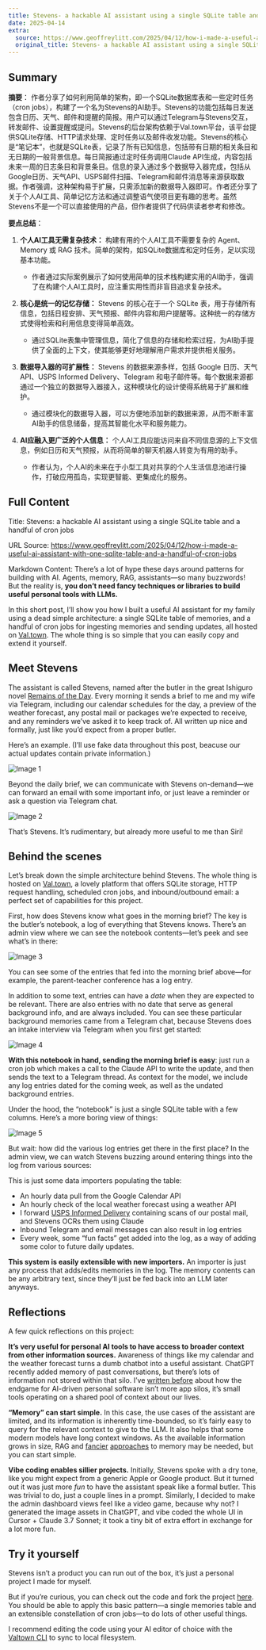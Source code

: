 ```yaml
---
title: Stevens- a hackable AI assistant using a single SQLite table and a handful of cron jobs
date: 2025-04-14
extra:
  source: https://www.geoffreylitt.com/2025/04/12/how-i-made-a-useful-ai-assistant-with-one-sqlite-table-and-a-handful-of-cron-jobs
  original_title: Stevens- a hackable AI assistant using a single SQLite table and a handful of cron jobs
---
```

## Summary
**摘要**：
作者分享了如何利用简单的架构，即一个SQLite数据库表和一些定时任务（cron jobs），构建了一个名为Stevens的AI助手。Stevens的功能包括每日发送包含日历、天气、邮件和提醒的简报。用户可以通过Telegram与Stevens交互，转发邮件、设置提醒或提问。Stevens的后台架构依赖于Val.town平台，该平台提供SQLite存储、HTTP请求处理、定时任务以及邮件收发功能。Stevens的核心是“笔记本”，也就是SQLite表，记录了所有已知信息，包括带有日期的相关条目和无日期的一般背景信息。每日简报通过定时任务调用Claude API生成，内容包括未来一周的日志条目和背景条目。信息的录入通过多个数据导入器完成，包括从Google日历、天气API、USPS邮件扫描、Telegram和邮件消息等来源获取数据。作者强调，这种架构易于扩展，只需添加新的数据导入器即可。作者还分享了关于个人AI工具、简单记忆方法和通过调整语气使项目更有趣的思考。虽然Stevens不是一个可以直接使用的产品，但作者提供了代码供读者参考和修改。

**要点总结**：
1.  **个人AI工具无需复杂技术：** 构建有用的个人AI工具不需要复杂的 Agent、Memory 或 RAG 技术。简单的架构，如SQLite数据库和定时任务，足以实现基本功能。
    *   作者通过实际案例展示了如何使用简单的技术栈构建实用的AI助手，强调了在构建个人AI工具时，应注重实用性而非盲目追求复杂技术。

2.  **核心是统一的记忆存储：** Stevens 的核心在于一个 SQLite 表，用于存储所有信息，包括日程安排、天气预报、邮件内容和用户提醒等。这种统一的存储方式使得检索和利用信息变得简单高效。
    *   通过SQLite表集中管理信息，简化了信息的存储和检索过程，为AI助手提供了全面的上下文，使其能够更好地理解用户需求并提供相关服务。

3.  **数据导入器的可扩展性：** Stevens 的数据来源多样，包括 Google 日历、天气 API、USPS Informed Delivery、Telegram 和电子邮件等。每个数据来源都通过一个独立的数据导入器接入，这种模块化的设计使得系统易于扩展和维护。
    *   通过模块化的数据导入器，可以方便地添加新的数据来源，从而不断丰富AI助手的信息储备，提高其智能化水平和服务能力。

4.  **AI应融入更广泛的个人信息：** 个人AI工具应能访问来自不同信息源的上下文信息，例如日历和天气预报，从而将简单的聊天机器人转变为有用的助手。
    *   作者认为，个人AI的未来在于小型工具对共享的个人生活信息池进行操作，打破应用孤岛，实现更智能、更集成化的服务。


## Full Content
Title: Stevens: a hackable AI assistant using a single SQLite table and a handful of cron jobs

URL Source: https://www.geoffreylitt.com/2025/04/12/how-i-made-a-useful-ai-assistant-with-one-sqlite-table-and-a-handful-of-cron-jobs

Markdown Content:
There’s a lot of hype these days around patterns for building with AI. Agents, memory, RAG, assistants—so many buzzwords! But the reality is, **you don’t need fancy techniques or libraries to build useful personal tools with LLMs.**

In this short post, I’ll show you how I built a useful AI assistant for my family using a dead simple architecture: a single SQLite table of memories, and a handful of cron jobs for ingesting memories and sending updates, all hosted on [Val.town](https://www.val.town/). The whole thing is so simple that you can easily copy and extend it yourself.

Meet Stevens[](https://www.geoffreylitt.com/2025/04/12/how-i-made-a-useful-ai-assistant-with-one-sqlite-table-and-a-handful-of-cron-jobs#meet-stevens)
--------------------------------------------------------------------------------------------------------------------------------

The assistant is called Stevens, named after the butler in the great Ishiguro novel [Remains of the Day](https://en.wikipedia.org/wiki/The_Remains_of_the_Day). Every morning it sends a brief to me and my wife via Telegram, including our calendar schedules for the day, a preview of the weather forecast, any postal mail or packages we’re expected to receive, and any reminders we’ve asked it to keep track of. All written up nice and formally, just like you’d expect from a proper butler.

Here’s an example. (I’ll use fake data throughout this post, beacuse our actual updates contain private information.)

![Image 1](https://www.geoffreylitt.com/images/article_images/stevens/telegram.png?1744560139)

Beyond the daily brief, we can communicate with Stevens on-demand—we can forward an email with some important info, or just leave a reminder or ask a question via Telegram chat.

![Image 2](https://www.geoffreylitt.com/images/article_images/stevens/coffee.png?1744560139)

That’s Stevens. It’s rudimentary, but already more useful to me than Siri!

Behind the scenes[](https://www.geoffreylitt.com/2025/04/12/how-i-made-a-useful-ai-assistant-with-one-sqlite-table-and-a-handful-of-cron-jobs#behind-the-scenes)
--------------------------------------------------------------------------------------------------------------------------------

Let’s break down the simple architecture behind Stevens. The whole thing is hosted on [Val.town](https://www.val.town/), a lovely platform that offers SQLite storage, HTTP request handling, scheduled cron jobs, and inbound/outbound email: a perfect set of capabilities for this project.

First, how does Stevens know what goes in the morning brief? The key is the butler’s notebook, a log of everything that Stevens knows. There’s an admin view where we can see the notebook contents—let’s peek and see what’s in there:

![Image 3](https://www.geoffreylitt.com/images/article_images/stevens/notebook.png?1744560139)

You can see some of the entries that fed into the morning brief above—for example, the parent-teacher conference has a log entry.

In addition to some text, entries can have a _date_ when they are expected to be relevant. There are also entries with no date that serve as general background info, and are always included. You can see these particular background memories came from a Telegram chat, because Stevens does an intake interview via Telegram when you first get started:

![Image 4](https://www.geoffreylitt.com/images/article_images/stevens/background.png?1744560139)

**With this notebook in hand, sending the morning brief is easy**: just run a cron job which makes a call to the Claude API to write the update, and then sends the text to a Telegram thread. As context for the model, we include any log entries dated for the coming week, as well as the undated background entries.

Under the hood, the “notebook” is just a single SQLite table with a few columns. Here’s a more boring view of things:

![Image 5](https://www.geoffreylitt.com/images/article_images/stevens/db.png?1744560139)

But wait: how did the various log entries get there in the first place? In the admin view, we can watch Stevens buzzing around entering things into the log from various sources:

This is just some data importers populating the table:

*   An hourly data pull from the Google Calendar API
*   An hourly check of the local weather forecast using a weather API
*   I forward [USPS Informed Delivery](https://www.usps.com/manage/informed-delivery.htm) containing scans of our postal mail, and Stevens OCRs them using Claude
*   Inbound Telegram and email messages can also result in log entries
*   Every week, some “fun facts” get added into the log, as a way of adding some color to future daily updates.

**This system is easily extensible with new importers.** An importer is just any process that adds/edits memories in the log. The memory contents can be any arbitrary text, since they’ll just be fed back into an LLM later anyways.

Reflections[](https://www.geoffreylitt.com/2025/04/12/how-i-made-a-useful-ai-assistant-with-one-sqlite-table-and-a-handful-of-cron-jobs#reflections)
--------------------------------------------------------------------------------------------------------------------------------

A few quick reflections on this project:

**It’s very useful for personal AI tools to have access to broader context from other information sources.** Awareness of things like my calendar and the weather forecast turns a dumb chatbot into a useful assistant. ChatGPT recently added memory of past conversations, but there’s lots of information not stored within that silo. I’ve [written before](https://x.com/geoffreylitt/status/1810442615264796864) about how the endgame for AI-driven personal software isn’t more app silos, it’s small tools operating on a shared pool of context about our lives.

**“Memory” can start simple.** In this case, the use cases of the assistant are limited, and its information is inherently time-bounded, so it’s fairly easy to query for the relevant context to give to the LLM. It also helps that some modern models have long context windows. As the available information grows in size, RAG and [fancier](https://x.com/sjwhitmore/status/1910439061615239520) [approaches](https://arxiv.org/abs/2304.03442) to memory may be needed, but you can start simple.

**Vibe coding enables sillier projects.** Initially, Stevens spoke with a dry tone, like you might expect from a generic Apple or Google product. But it turned out it was just more _fun_ to have the assistant speak like a formal butler. This was trivial to do, just a couple lines in a prompt. Similarly, I decided to make the admin dashboard views feel like a video game, because why not? I generated the image assets in ChatGPT, and vibe coded the whole UI in Cursor + Claude 3.7 Sonnet; it took a tiny bit of extra effort in exchange for a lot more fun.

Try it yourself[](https://www.geoffreylitt.com/2025/04/12/how-i-made-a-useful-ai-assistant-with-one-sqlite-table-and-a-handful-of-cron-jobs#try-it-yourself)
--------------------------------------------------------------------------------------------------------------------------------

Stevens isn’t a product you can run out of the box, it’s just a personal project I made for myself.

But if you’re curious, you can check out the code and fork the project [here](https://www.val.town/x/geoffreylitt/stevensDemo). You should be able to apply this basic pattern—a single memories table and an extensible constellation of cron jobs—to do lots of other useful things.

I recommend editing the code using your AI editor of choice with the [Valtown CLI](https://github.com/pomdtr/vt) to sync to local filesystem.

